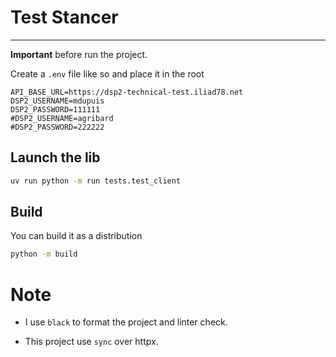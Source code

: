 # Test Stancer
---------------

**Important** before run the project.

Create a ```.env``` file like so and place it in the root

```
API_BASE_URL=https://dsp2-technical-test.iliad78.net
DSP2_USERNAME=mdupuis
DSP2_PASSWORD=111111
#DSP2_USERNAME=agribard
#DSP2_PASSWORD=222222
```

## Launch the lib

```bash
uv run python -m run tests.test_client
```

## Build

You can build it as a distribution

```bash
python -m build
```

# Note

- I use ```black``` to format the project and linter check.

- This project use ```sync``` over httpx.

